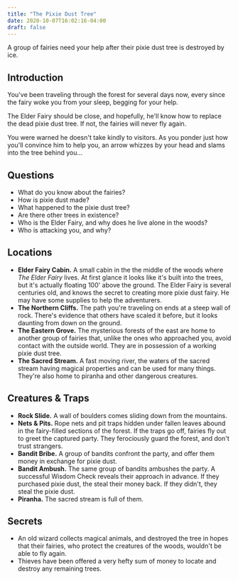 ```yaml
---
title: "The Pixie Dust Tree"
date: 2020-10-07T16:02:16-04:00
draft: false
---
```


A group of fairies need your help after their pixie dust tree is destroyed by ice.

<div data-toc="In This Adventure"></div>



## Introduction

You've been traveling through the forest for several days now, every since the fairy woke you from your sleep, begging for your help.

The Elder Fairy should be close, and hopefully, he'll know how to replace the dead pixie dust tree. If not, the fairies will never fly again.

You were warned he doesn't take kindly to visitors. As you ponder just how you'll convince him to help you, an arrow whizzes by your head and slams into the tree behind you...



## Questions

- What do you know about the fairies?
- How is pixie dust made?
- What happened to the pixie dust tree?
- Are there other trees in existence?
- Who is the Elder Fairy, and why does he live alone in the woods?
- Who is attacking you, and why?



## Locations

- **Elder Fairy Cabin.** A small cabin in the the middle of the woods where _The Elder Fairy_ lives. At first glance it looks like it's built into the trees, but it's actually floating 100' above the ground. The Elder Fairy is several centuries old, and knows the secret to creating more pixie dust fairy. He may have some supplies to help the adventurers.
- **The Northern Cliffs.** The path you're traveling on ends at a steep wall of rock. There's evidence that others have scaled it before, but it looks daunting from down on the ground.
- **The Eastern Grove.** The mysterious forests of the east are home to another group of fairies that, unlike the ones who approached you, avoid contact with the outside world. They are in possession of a working pixie dust tree.
- **The Sacred Stream.** A fast moving river, the waters of the sacred stream having magical properties and can be used for many things. They're also home to piranha and other dangerous creatures.



## Creatures & Traps

- **Rock Slide.** A wall of boulders comes sliding down from the mountains.
- **Nets & Pits.** Rope nets and pit traps hidden under fallen leaves abound in the fairy-filled sections of the forest. If the traps go off, fairies fly out to greet the captured party. They ferociously guard the forest, and don't trust strangers.
- **Bandit Bribe.** A group of bandits confront the party, and offer them money in exchange for pixie dust.
- **Bandit Ambush.** The same group of bandits ambushes the party. A successful Wisdom Check reveals their approach in advance. If they purchased pixie dust, the steal their money back. If they didn't, they steal the pixie dust.
- **Piranha.** The sacred stream is full of them.



## Secrets

- An old wizard collects magical animals, and destroyed the tree in hopes that their fairies, who protect the creatures of the woods, wouldn't be able to fly again.
- Thieves have been offered a very hefty sum of money to locate and destroy any remaining trees.
